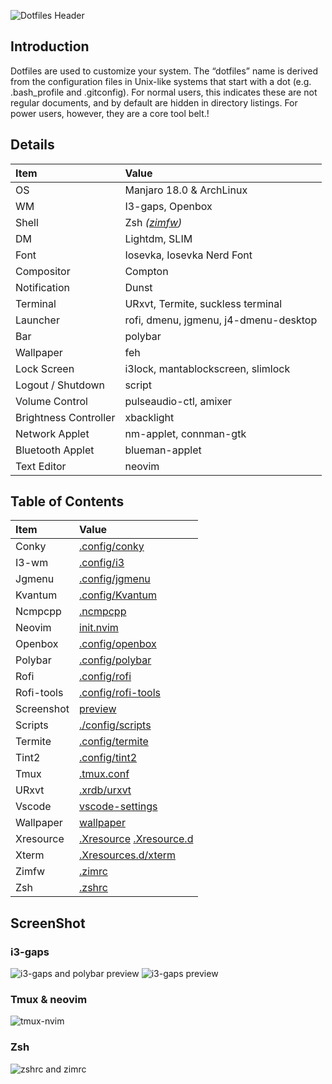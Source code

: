 ![Dotfiles Header](https://raw.githubusercontent.com/mnabila/dotfiles/master/images/header.png)

## Introduction

Dotfiles are used to customize your system. The “dotfiles” name is derived from the configuration files in Unix-like systems that start with a dot (e.g. .bash_profile and .gitconfig). For normal users, this indicates these are not regular documents, and by default are hidden in directory listings. For power users, however, they are a core tool belt.</tspan>!

## Details

| Item                  | Value                                           |
| :-------------------- | :---------------------------------------------- |
| OS                    | Manjaro 18.0 & ArchLinux                        |
| WM                    | I3-gaps, Openbox                                |
| Shell                 | Zsh _([zimfw](https://github.com/zimfw/zimfw))_ |
| DM                    | Lightdm, SLIM                                   |
| Font                  | Iosevka, Iosevka Nerd Font                      |
| Compositor            | Compton                                         |
| Notification          | Dunst                                           |
| Terminal              | URxvt, Termite, suckless terminal               |
| Launcher              | rofi, dmenu, jgmenu, j4-dmenu-desktop           |
| Bar                   | polybar                                         |
| Wallpaper             | feh                                             |
| Lock Screen           | i3lock, mantablockscreen, slimlock              |
| Logout / Shutdown     | script                                          |
| Volume Control        | pulseaudio-ctl, amixer                          |
| Brightness Controller | xbacklight                                      |
| Network Applet        | nm-applet, connman-gtk                          |
| Bluetooth Applet      | blueman-applet                                  |
| Text Editor           | neovim                                          |

## Table of Contents

| Item       | Value                                                                                                                                                   |
| :--------- | :------------------------------------------------------------------------------------------------------------------------------------------------------ |
| Conky      | [.config/conky](https://github.com/mnabila/dotfiles/tree/master/.config/conky)                                                                          |
| I3-wm      | [.config/i3](https://github.com/mnabila/dotfiles/tree/master/.config/i3)                                                                                |
| Jgmenu     | [.config/jgmenu](https://github.com/mnabila/dotfiles/tree/master/.config/jgmenu)                                                                        |
| Kvantum    | [.config/Kvantum](https://github.com/mnabila/dotfiles/tree/master/.config/Kvantum)                                                                      |
| Ncmpcpp    | [.ncmpcpp](https://github.com/mnabila/dotfiles/tree/master/.ncmpcpp)                                                                                    |
| Neovim     | [init.nvim](https://github.com/mnabila/nvimrc)                                                                               |
| Openbox    | [.config/openbox](https://github.com/mnabila/dotfiles/tree/master/.config/openbox)                                                                      |
| Polybar    | [.config/polybar](https://github.com/mnabila/dotfiles/tree/master/.config/polybar)                                                                      |
| Rofi       | [.config/rofi](https://github.com/mnabila/dotfiles/tree/master/.config/rofi)                                                                            |
| Rofi-tools | [.config/rofi-tools](https://github.com/mnabila/dotfiles/tree/master/.config/rofi-tools)                                                                |
| Screenshot | [preview](https://github.com/mnabila/dotfiles/tree/master/preview)                                                                                      |
| Scripts    | [./config/scripts](https://github.com/mnabila/dotfiles/blob/master/.config/scripts)                                                                     |
| Termite    | [.config/termite](https://github.com/mnabila/dotfiles/tree/master/.config/termite)                                                                      |
| Tint2      | [.config/tint2](https://github.com/mnabila/dotfiles/tree/master/.config/tint2)                                                                          |
| Tmux       | [.tmux.conf](https://github.com/mnabila/dotfiles/blob/master/.tmux.conf)                                                                                |
| URxvt      | [.xrdb/urxvt](https://github.com/mnabila/dotfiles/blob/master/.Xresources.d/urxvt)                                                                      |
| Vscode     | [vscode-settings](https://github.com/mnabila/dotfiles/blob/master/vscode-settings.json)                                                                 |
| Wallpaper  | [wallpaper](https://github.com/mnabila/dotfiles/tree/master/wallpaper)                                                                                  |
| Xresource  | [.Xresource](https://github.com/mnabila/dotfiles/blob/master/.Xresources) [.Xresource.d](https://github.com/nabil48/dotfiles/tree/master/.Xresources.d) |
| Xterm      | [.Xresources.d/xterm](https://github.com/mnabila/dotfiles/blob/master/.Xresources.d/xterm)                                                              |
| Zimfw      | [.zimrc](https://github.com/mnabila/dotfiles/blob/master/.zimrc)                                                                                        |
| Zsh        | [.zshrc](https://github.com/mnabila/dotfiles/blob/master/.zshrc)                                                                                        |

## ScreenShot

### i3-gaps

![i3-gaps and polybar preview](https://github.com/mnabila/dotfiles/blob/master/preview/i3gaps-and-polybar-preview.png?raw=true)
![i3-gaps preview](https://github.com/mnabila/dotfiles/blob/master/preview/i3gaps-preview.png?raw=true)

### Tmux & neovim

![tmux-nvim](https://github.com/mnabila/dotfiles/blob/master/preview/tmux-preview.png?raw=true)

### Zsh

![zshrc and zimrc](https://github.com/mnabila/dotfiles/blob/master/preview/zsh-preview.png?raw=true)
